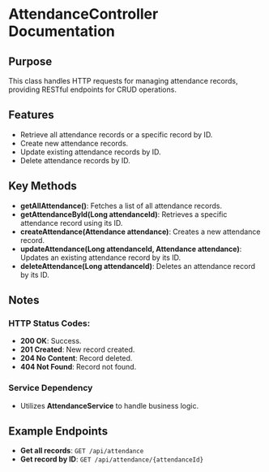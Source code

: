# AttendanceController Documentation

## Purpose

This class handles HTTP requests for managing attendance records, providing RESTful endpoints for CRUD operations.

## Features

- Retrieve all attendance records or a specific record by ID.
- Create new attendance records.
- Update existing attendance records by ID.
- Delete attendance records by ID.

## Key Methods

- **getAllAttendance()**: Fetches a list of all attendance records.
- **getAttendanceById(Long attendanceId)**: Retrieves a specific attendance record using its ID.
- **createAttendance(Attendance attendance)**: Creates a new attendance record.
- **updateAttendance(Long attendanceId, Attendance attendance)**: Updates an existing attendance record by its ID.
- **deleteAttendance(Long attendanceId)**: Deletes an attendance record by its ID.

## Notes

### HTTP Status Codes:

- **200 OK**: Success.
- **201 Created**: New record created.
- **204 No Content**: Record deleted.
- **404 Not Found**: Record not found.

### Service Dependency

- Utilizes **AttendanceService** to handle business logic.

## Example Endpoints

- **Get all records**: `GET /api/attendance`
- **Get record by ID**: `GET /api/attendance/{attendanceId}`